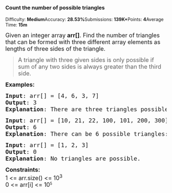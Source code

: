 <div class="undefined "><div class="problems_header_content__o_4YA"><div class="problems_header_content__title__L2cB2 g-mb-0"><h3 class="g-m-0">Count the number of possible triangles</h3><div style="padding-top: 2px;"><div class="sprint_sprint_popup_container__zCU0K"><i aria-hidden="true" class="bookmark outline icon"></i></div><div class="sprint_sprint_modal_container_mobile__09_Vr"><i aria-hidden="true" class="bookmark outline icon"></i></div></div></div><i id="bug_1" aria-hidden="true" class="bug icon"></i></div><div class="problems_header_description__t_8PB"><span>Difficulty: <strong>Medium</strong></span><span>Accuracy: <strong>28.53%</strong></span><span>Submissions: <strong>139K+</strong></span><span>Points: <strong>4</strong></span><span class="problems_label__MY7nU">Average Time: <strong>15m</strong></span></div><div class="ui divider"></div><div><div class="problems_problem_content__Xm_eO"><p><span style="font-size: 18px;">Given an integer array <strong>arr[]</strong>. Find the number of triangles that can be formed with three different array elements as lengths of three sides of the triangle.&nbsp;</span></p>
<blockquote>
<p><span style="font-size: 18px;">A triangle with three given sides is only possible if sum of any two sides is always greater than the third side.</span></p>
</blockquote>
<p><span style="font-size: 18px;"><strong>Examples:</strong></span></p>
<pre><span style="font-size: 18px;"><strong>Input</strong>: arr[] = [4, 6, 3, 7]
<strong>Output</strong>: 3
<strong>Explanation</strong>: There are three triangles possible [3, 4, 6], [4, 6, 7] and [3, 6, 7]. Note that [3, 4, 7] is not a possible triangle.  <br></span></pre>
<pre><span style="font-size: 18px;"><strong>Input</strong>: arr[] = [10, 21, 22, 100, 101, 200, 300]
<strong>Output</strong>: 6
<strong>Explanation</strong>: There can be 6 possible triangles: [10, 21, 22], [21, 100, 101], [22, 100, 101], [10, 100, 101], [100, 101, 200] and [101, 200, 300]</span>
</pre>
<pre><span style="font-size: 18px;"><strong>Input</strong>: arr[] = [1, 2, 3]
<strong>Output</strong>: 0
<strong>Explanation</strong>: No triangles are possible.</span></pre>
<p><span style="font-size: 18px;"><strong>Constraints:</strong><br>1 &lt;= arr.size() &lt;= 10<sup>3</sup></span><br><span style="font-size: 18px;">0 &lt;= arr[i] &lt;= 10</span><sup>5</sup></p></div></div>